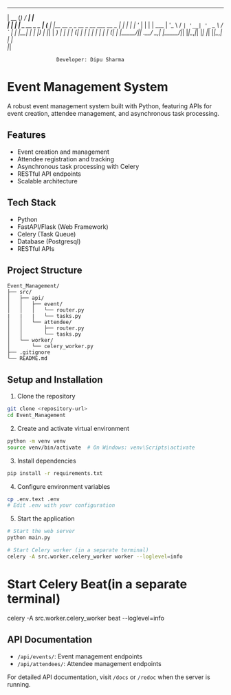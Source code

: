  _____  _                   _____ _                           
|  __ \(_)                 / ____| |                          
| |  | |_ _ __  _   _    | (___ | |__   __ _ _ __ _ __ ___   __ _ 
| |  | | | '_ \| | | |    \___ \| '_ \ / _` | '__| '_ ` _ \ / _` |
| |__| | | |_) | |_| |    ____) | | | | (_| | |  | | | | | | (_| |
|_____/|_| .__/ \__,_|   |_____/|_| |_|\__,_|_|  |_| |_| |_|\__,_|
         | |                                                   
         |_|                                                   

                    Developer: Dipu Sharma

# Event Management System

A robust event management system built with Python, featuring APIs for event creation, attendee management, and asynchronous task processing.

## Features

- Event creation and management
- Attendee registration and tracking
- Asynchronous task processing with Celery
- RESTful API endpoints
- Scalable architecture

## Tech Stack

- Python
- FastAPI/Flask (Web Framework)
- Celery (Task Queue)
- Database (Postgresql)
- RESTful APIs

## Project Structure

```
Event_Management/
├── src/
│   ├── api/
│   │   ├── event/
│   │   │   └── router.py
|   |   |   └── tasks.py
│   │   └── attendee/
│   │       ├── router.py
│   │       └── tasks.py
│   └── worker/
│       └── celery_worker.py
├── .gitignore
└── README.md

```

## Setup and Installation

1. Clone the repository

```bash
git clone <repository-url>
cd Event_Management
```

2. Create and activate virtual environment

```bash
python -m venv venv
source venv/bin/activate  # On Windows: venv\Scripts\activate
```

3. Install dependencies

```bash
pip install -r requirements.txt
```

4. Configure environment variables

```bash
cp .env.text .env
# Edit .env with your configuration
```

5. Start the application

```bash
# Start the web server
python main.py

# Start Celery worker (in a separate terminal)
celery -A src.worker.celery_worker worker --loglevel=info
```

# Start Celery Beat(in a separate terminal)

celery -A src.worker.celery_worker beat --loglevel=info

## API Documentation

- `/api/events/`: Event management endpoints
- `/api/attendees/`: Attendee management endpoints

For detailed API documentation, visit `/docs` or `/redoc` when the server is running.

